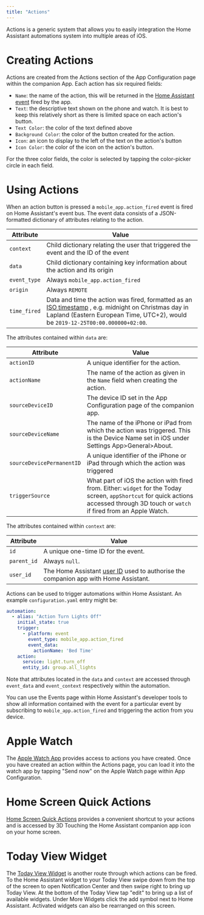 ```yaml
---
title: "Actions"
---
```


Actions is a generic system that allows you to easily integration the Home Assistant automations system into multiple areas of iOS.

# Creating Actions
Actions are created from the Actions section of the App Configuration page within the companion App. Each action has six required fields:
*   `Name`: the name of the action, this will be returned in the [Home Assistant event](https://www.home-assistant.io/docs/configuration/events/) fired by the app.
*   `Text`: the descriptive text shown on the phone and watch. It is best to keep this relatively short as there is limited space on each action's button.
*   `Text Color`: the color of the text defined above
*   `Background Color`: the color of the button created for the action.
*   `Icon`: an icon to display to the left of the text on the action's button  
*   `Icon Color`: the color of the icon on the action's button.

For the three color fields, the color is selected by tapping the color-picker circle in each field.

# Using Actions
When an action button is pressed a `mobile_app.action_fired` event is fired on Home Assistant's event bus. The event data consists of a JSON-formatted dictionary of attributes relating to the action.

| Attribute | Value |
| ------ | ------ |
| `context` | Child dictionary relating the user that triggered the event and the ID of the event |
| `data` | Child dictionary containing key information about the action and its origin |
| `event_type` | Always `mobile_app.action_fired` |
| `origin` | Always `REMOTE` |
| `time_fired` | Data and time the action was fired, formatted as an [ISO timestamp](https://en.wikipedia.org/wiki/ISO_8601) , e.g. midnight on Christmas day in Lapland (Eastern European Time, UTC+2), would be `2019-12-25T00:00.000000+02:00`. |

The attributes contained within `data` are:

| Attribute | Value |
| ------ | ------ |
| `actionID` | A unique identifier for the action. |
| `actionName` | The name of the action as given in the `Name` field when creating the action. |
| `sourceDeviceID` | The device ID set in the App Configuration page of the companion app. |
| `sourceDeviceName` | The name of the iPhone or iPad from which the action was triggered. This is the Device Name set in iOS under Settings App>General>About. |
| `sourceDevicePermanentID` | A unique identifier of the iPhone or iPad through which the action was triggered |
| `triggerSource` | What part of iOS the action with fired from. Either: `widget` for the Today screen, `appShortcut` for quick actions accessed through 3D touch or `watch` if fired from an Apple Watch. |

The attributes contained within `context` are:

| Attribute | Value |
| ------ | ------ |
| `id` | A unique one-time ID for the event. |
| `parent_id` | Always `null`. |
| `user_id` | The Home Assistant [user ID](https://www.home-assistant.io/docs/authentication/#user-accounts) used to authorise the companion app with Home Assistant. |

Actions can be used to trigger automations within Home Assistant. An example `configuration.yaml` entry might be:

```yaml
automation:
  - alias: "Action Turn Lights Off"
    initial_state: true
    trigger:
      - platform: event
        event_type: mobile_app.action_fired
        event_data:
          actionName: 'Bed Time'
    action:
      service: light.turn_off
      entity_id: group.all_lights
```

Note that attributes located in the `data` and `context` are accessed through `event_data` and `event_context` respectively within the automation.

You can use the Events page within Home Assistant's developer tools to show all information contained with the event for a particular event by subscribing to `mobile_app.action_fired` and triggering the action from you device.

# Apple Watch
The [Apple Watch App](integrations/action.md) provides access to actions you have created. Once you have created an action within the Actions page, you can load it into the watch app by tapping "Send now" on the Apple Watch page within App Configuration.

# Home Screen Quick Actions
[Home Screen Quick Actions](https://support.apple.com/en-gb/guide/iphone/keep-apps-handy-iph414564dba/ios) provides a convenient shortcut to your actions and is accessed by 3D Touching the Home Assistant companion app icon on your home screen.

# Today View Widget
The [Today View Widget](https://support.apple.com/en-gb/HT207122) is another route through which actions can be fired. To the Home Assistant widget to your Today View swipe down from the top of the screen to open Notification Center and then swipe right to bring up Today View. At the bottom of the Today View tap "edit" to bring up a list of available widgets. Under More Widgets click the add symbol next to Home Assistant. Activated widgets can also be rearranged on this screen.
